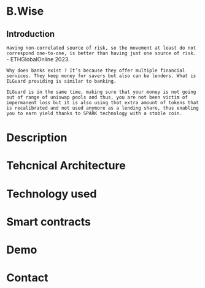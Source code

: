 # B.Wise

## Introduction

`Having non-correlated source of risk, so the movement at least do not correspond one-to-one, is better than having just one source of risk.`   -  ETHGlobalOnline 2023.

`Why does banks exist ? It’s because they offer multiple financial services. They keep money for savers but also can be lenders. What is ILGuard providing is similar to banking.` 

`ILGuard is in the same time, making sure that your money is not going out of range of uniswap pools and thus, you are not been victim of impermanent loss but it is also using that extra amount of tokens that is recalibrated and not used anymore as a lending share, thus enabling you to earn yield thanks to SPARK technology with a stable coin.`

# Description 


# Tehcnical Architecture 


# Technology used 


# Smart contracts 


# Demo 


# Contact 





